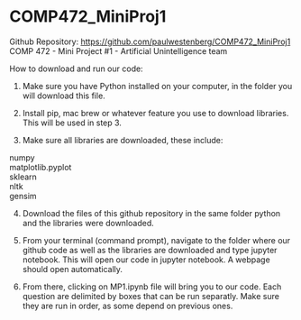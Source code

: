 # COMP472_MiniProj1

Github Repository: https://github.com/paulwestenberg/COMP472_MiniProj1 \
COMP 472 - Mini Project #1 - Artificial Unintelligence team

How to download and run our code:

1. Make sure you have Python installed on your computer, in the folder you will download this file.

2. Install pip, mac brew or whatever feature you use to download libraries. This will be used in step 3.

3. Make sure all libraries are downloaded, these include:

numpy\
matplotlib.pyplot\
sklearn\
nltk\
gensim

4. Download the files of this github repository in the same folder python and the libraries were downloaded.

5. From your terminal (command prompt), navigate to the folder where our github code as well as the libraries are downloaded and type jupyter notebook. This will open our code in jupyter notebook. A webpage should open automatically.

6. From there, clicking on MP1.ipynb file will bring you to our code. Each question are delimited by boxes that can be run separatly. Make sure they are run in order, as some depend on previous ones.
